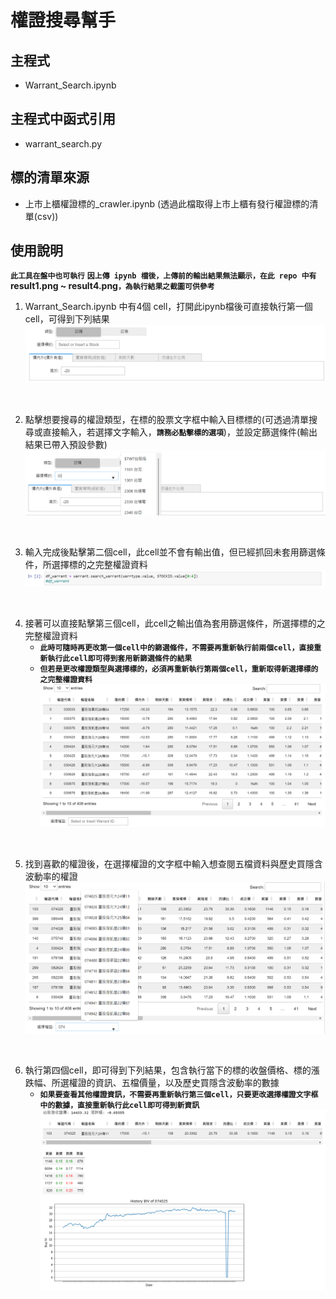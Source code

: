 # 權證搜尋幫手

## 主程式

* Warrant_Search.ipynb

## 主程式中函式引用

* warrant_search.py

## 標的清單來源

* 上市上櫃權證標的_crawler.ipynb (透過此檔取得上市上櫃有發行權證標的清單(csv))

## 使用說明
**`此工具在盤中也可執行`**
**`因上傳 ipynb 檔後，上傳前的輸出結果無法顯示，在此 repo 中有`result1.png ~ result4.png`，為執行結果之截圖可供參考`**
1. Warrant_Search.ipynb 中有4個 cell，打開此ipynb檔後可直接執行第一個cell，可得到下列結果
![df](docs/cell1-1.png)

<br>

2. 點擊想要搜尋的權證類型，在標的股票文字框中輸入目標標的(可透過清單搜尋或直接輸入，若選擇文字輸入，**`請務必點擊標的選項`**)，並設定篩選條件(輸出結果已帶入預設參數)
![df](docs/cell1-2.png)

<br>

3. 輸入完成後點擊第二個cell，此cell並不會有輸出值，但已經抓回未套用篩選條件，所選擇標的之完整權證資料
![df](docs/cell2.png)

<br>

4. 接著可以直接點擊第三個cell，此cell之輸出值為套用篩選條件，所選擇標的之完整權證資料
    * **`此時可隨時再更改第一個cell中的篩選條件，不需要再重新執行前兩個cell，直接重新執行此cell即可得到套用新篩選條件的結果`**
    * **`但若是更改權證類型與選擇標的，必須再重新執行第兩個cell，重新取得新選擇標的之完整權證資料`**
![df](docs/cell3-1.png)

<br>

5. 找到喜歡的權證後，在選擇權證的文字框中輸入想查閱五檔資料與歷史買隱含波動率的權證
![df](docs/cell3-2.png)

<br>

6. 執行第四個cell，即可得到下列結果，包含執行當下的標的收盤價格、標的漲跌幅、所選權證的資訊、五檔價量，以及歷史買隱含波動率的數據
    * **`如果要查看其他權證資訊，不需要再重新執行第三個cell，只要更改選擇權證文字框中的數據，直接重新執行此cell即可得到新資訊`**
![df](docs/cell4.png)
